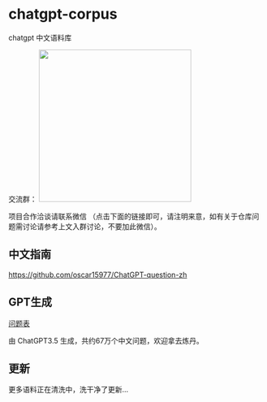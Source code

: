 # chatgpt-corpus
chatgpt 中文语料库

交流群：
<img src="https://user-images.githubusercontent.com/129292202/236127156-34e968f2-4e1d-4f6b-b93d-456a17911227.png" width="300"/>

项目合作洽谈请联系微信 （点击下面的链接即可，请注明来意，如有关于仓库问题需讨论请参考上文入群讨论，不要加此微信）。


## 中文指南

https://github.com/oscar15977/ChatGPT-question-zh

## GPT生成

[问题表](./question/README.md)

由 ChatGPT3.5 生成，共约67万个中文问题，欢迎拿去炼丹。

## 更新

更多语料正在清洗中，洗干净了更新...


